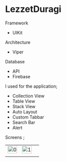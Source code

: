 # LezzetDuragi

Framework 

- UIKit

Architecture

- Viper

Database

- API
- Firebase

I used for the application;

- Collection View 
- Table View 
- Stack View 
- Auto Layout 
- Custom Tabbar 
- Search Bar
- Alert




Screens ; <br>
<table>
    <tr>
    <td><img width="100%" alt="0" src="https://user-images.githubusercontent.com/77745850/221878012-eb3996fc-6ad6-403c-baaa-176dce4c3e74.png"></td>
    <td><img width="100%" alt="1" src="https://user-images.githubusercontent.com/77745850/221878135-d2a2915b-c707-412e-be5e-8844aed2c9cf.png"></td>
   </tr> 
  <tr>
    <td></td>
    <td></td>
    <td></td>
   </tr> 
 
  </tr>
</table>

